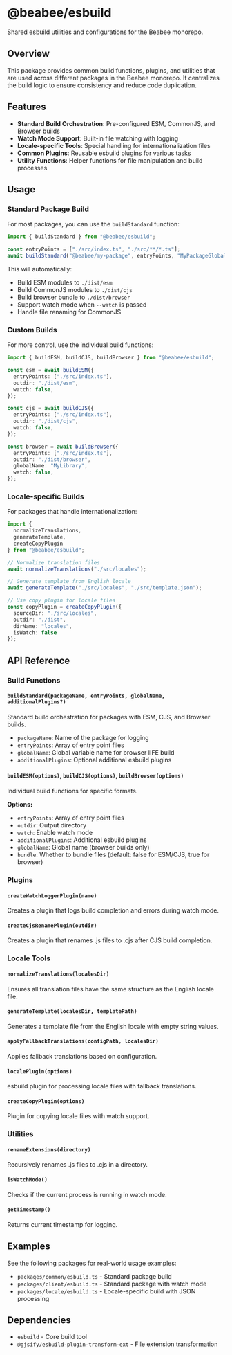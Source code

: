 # @beabee/esbuild

Shared esbuild utilities and configurations for the Beabee monorepo.

## Overview

This package provides common build functions, plugins, and utilities that are used across different packages in the Beabee monorepo. It centralizes the build logic to ensure consistency and reduce code duplication.

## Features

- **Standard Build Orchestration**: Pre-configured ESM, CommonJS, and Browser builds
- **Watch Mode Support**: Built-in file watching with logging
- **Locale-specific Tools**: Special handling for internationalization files
- **Common Plugins**: Reusable esbuild plugins for various tasks
- **Utility Functions**: Helper functions for file manipulation and build processes

## Usage

### Standard Package Build

For most packages, you can use the `buildStandard` function:

```typescript
import { buildStandard } from "@beabee/esbuild";

const entryPoints = ["./src/index.ts", "./src/**/*.ts"];
await buildStandard("@beabee/my-package", entryPoints, "MyPackageGlobal");
```

This will automatically:
- Build ESM modules to `./dist/esm`
- Build CommonJS modules to `./dist/cjs` 
- Build browser bundle to `./dist/browser`
- Support watch mode when `--watch` is passed
- Handle file renaming for CommonJS

### Custom Builds

For more control, use the individual build functions:

```typescript
import { buildESM, buildCJS, buildBrowser } from "@beabee/esbuild";

const esm = await buildESM({
  entryPoints: ["./src/index.ts"],
  outdir: "./dist/esm",
  watch: false,
});

const cjs = await buildCJS({
  entryPoints: ["./src/index.ts"],
  outdir: "./dist/cjs", 
  watch: false,
});

const browser = await buildBrowser({
  entryPoints: ["./src/index.ts"],
  outdir: "./dist/browser",
  globalName: "MyLibrary",
  watch: false,
});
```

### Locale-specific Builds

For packages that handle internationalization:

```typescript
import { 
  normalizeTranslations, 
  generateTemplate,
  createCopyPlugin 
} from "@beabee/esbuild";

// Normalize translation files
await normalizeTranslations("./src/locales");

// Generate template from English locale
await generateTemplate("./src/locales", "./src/template.json");

// Use copy plugin for locale files
const copyPlugin = createCopyPlugin({
  sourceDir: "./src/locales",
  outdir: "./dist",
  dirName: "locales",
  isWatch: false
});
```

## API Reference

### Build Functions

#### `buildStandard(packageName, entryPoints, globalName, additionalPlugins?)`

Standard build orchestration for packages with ESM, CJS, and Browser builds.

- `packageName`: Name of the package for logging
- `entryPoints`: Array of entry point files
- `globalName`: Global variable name for browser IIFE build
- `additionalPlugins`: Optional additional esbuild plugins

#### `buildESM(options)`, `buildCJS(options)`, `buildBrowser(options)`

Individual build functions for specific formats.

**Options:**
- `entryPoints`: Array of entry point files
- `outdir`: Output directory
- `watch`: Enable watch mode
- `additionalPlugins`: Additional esbuild plugins
- `globalName`: Global name (browser builds only)
- `bundle`: Whether to bundle files (default: false for ESM/CJS, true for browser)

### Plugins

#### `createWatchLoggerPlugin(name)`

Creates a plugin that logs build completion and errors during watch mode.

#### `createCjsRenamePlugin(outdir)`

Creates a plugin that renames .js files to .cjs after CJS build completion.

### Locale Tools

#### `normalizeTranslations(localesDir)`

Ensures all translation files have the same structure as the English locale file.

#### `generateTemplate(localesDir, templatePath)`

Generates a template file from the English locale with empty string values.

#### `applyFallbackTranslations(configPath, localesDir)`

Applies fallback translations based on configuration.

#### `localePlugin(options)`

esbuild plugin for processing locale files with fallback translations.

#### `createCopyPlugin(options)`

Plugin for copying locale files with watch support.

### Utilities

#### `renameExtensions(directory)`

Recursively renames .js files to .cjs in a directory.

#### `isWatchMode()`

Checks if the current process is running in watch mode.

#### `getTimestamp()`

Returns current timestamp for logging.

## Examples

See the following packages for real-world usage examples:

- `packages/common/esbuild.ts` - Standard package build
- `packages/client/esbuild.ts` - Standard package with watch mode
- `packages/locale/esbuild.ts` - Locale-specific build with JSON processing

## Dependencies

- `esbuild` - Core build tool
- `@gjsify/esbuild-plugin-transform-ext` - File extension transformation 

